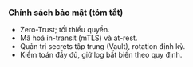 ### Chính sách bảo mật (tóm tắt)

- Zero-Trust; tối thiểu quyền.
- Mã hoá in-transit (mTLS) và at-rest.
- Quản trị secrets tập trung (Vault), rotation định kỳ.
- Kiểm toán đầy đủ, giữ log bất biến theo quy định.


